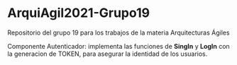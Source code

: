 # ArquiAgil2021-Grupo19
Repositorio del grupo 19 para los trabajos de la materia Arquitecturas Ágiles


Componente Autenticador: implementa las funciones de **SingIn** y **LogIn** con la generacion de TOKEN, para asegurar la identidad de los usuarios. 
